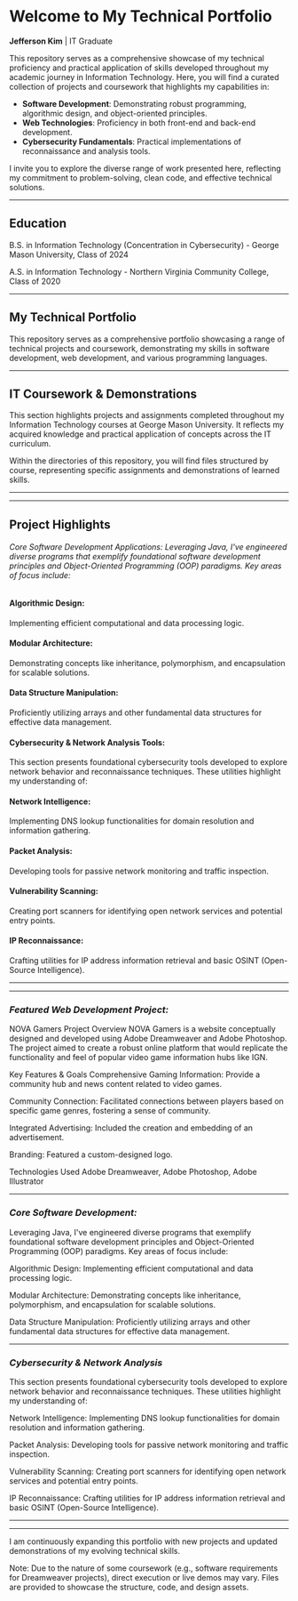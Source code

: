 # Welcome to My Technical Portfolio

**Jefferson Kim** | IT Graduate

This repository serves as a comprehensive showcase of my technical proficiency and practical application of skills developed throughout my academic journey in Information Technology. Here, you will find a curated collection of projects and coursework that highlights my capabilities in:

* **Software Development**: Demonstrating robust programming, algorithmic design, and object-oriented principles.
* **Web Technologies**: Proficiency in both front-end and back-end development.
* **Cybersecurity Fundamentals**: Practical implementations of reconnaissance and analysis tools.

I invite you to explore the diverse range of work presented here, reflecting my commitment to problem-solving, clean code, and effective technical solutions.
___

## Education

B.S. in Information Technology (Concentration in Cybersecurity) - George Mason University, Class of 2024

A.S. in Information Technology - Northern Virginia Community College, Class of 2020
____
## My Technical Portfolio

This repository serves as a comprehensive portfolio showcasing a range of technical projects and coursework, demonstrating my skills in software development, web development, and various programming languages.
___
## IT Coursework & Demonstrations

This section highlights projects and assignments completed throughout my Information Technology courses at George Mason University. It reflects my acquired knowledge and practical application of concepts across the IT curriculum.

Within the directories of this repository, you will find files structured by course, representing specific assignments and demonstrations of learned skills.


___
____

## **Project Highlights**


###### Core Software Development Applications: Leveraging Java, I've engineered diverse programs that exemplify foundational software development principles and Object-Oriented Programming (OOP) paradigms. Key areas of focus include:

#### **Algorithmic Design:** 
Implementing efficient computational and data processing logic.

#### **Modular Architecture:**
Demonstrating concepts like inheritance, polymorphism, and encapsulation for scalable solutions.

#### **Data Structure Manipulation:** 
Proficiently utilizing arrays and other fundamental data structures for effective data management.

#### **Cybersecurity & Network Analysis Tools:** 
This section presents foundational cybersecurity tools developed to explore network behavior and reconnaissance techniques. These utilities highlight my understanding of:

#### **Network Intelligence:** 
Implementing DNS lookup functionalities for domain resolution and information gathering.

#### **Packet Analysis:** 
Developing tools for passive network monitoring and traffic inspection.

#### **Vulnerability Scanning:** 
Creating port scanners for identifying open network services and potential entry points.

#### **IP Reconnaissance:**
Crafting utilities for IP address information retrieval and basic OSINT (Open-Source Intelligence).

___
___

### *Featured Web Development Project:*

NOVA Gamers Project Overview NOVA Gamers is a website conceptually designed and developed using Adobe Dreamweaver and Adobe Photoshop. The project aimed to create a robust online platform that would replicate the functionality and feel of popular video game information hubs like IGN.

Key Features & Goals Comprehensive Gaming Information: Provide a community hub and news content related to video games.

Community Connection: Facilitated connections between players based on specific game genres, fostering a sense of community.

Integrated Advertising: Included the creation and embedding of an advertisement.

Branding: Featured a custom-designed logo.

Technologies Used Adobe Dreamweaver, Adobe Photoshop, Adobe Illustrator

---

### *Core Software Development:*


Leveraging Java, I've engineered diverse programs that exemplify foundational software development principles and Object-Oriented Programming (OOP) paradigms. Key areas of focus include:

Algorithmic Design: Implementing efficient computational and data processing logic.

Modular Architecture: Demonstrating concepts like inheritance, polymorphism, and encapsulation for scalable solutions.

Data Structure Manipulation: Proficiently utilizing arrays and other fundamental data structures for effective data management.

---

### *Cybersecurity & Network Analysis*


This section presents foundational cybersecurity tools developed to explore network behavior and reconnaissance techniques. These utilities highlight my understanding of:

Network Intelligence: Implementing DNS lookup functionalities for domain resolution and information gathering.

Packet Analysis: Developing tools for passive network monitoring and traffic inspection.

Vulnerability Scanning: Creating port scanners for identifying open network services and potential entry points.

IP Reconnaissance: Crafting utilities for IP address information retrieval and basic OSINT (Open-Source Intelligence).

____
___

I am continuously expanding this portfolio with new projects and updated demonstrations of my evolving technical skills.

Note: Due to the nature of some coursework (e.g., software requirements for Dreamweaver projects), direct execution or live demos may vary. Files are provided to showcase the structure, code, and design assets.
